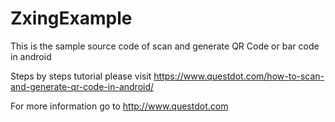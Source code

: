 # ZxingExample

This is the sample source code of scan and generate QR Code or bar code in android

Steps by steps tutorial please visit https://www.questdot.com/how-to-scan-and-generate-qr-code-in-android/

For more information go to http://www.questdot.com

